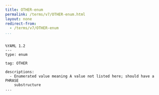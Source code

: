 ```yaml
---
title: OTHER-enum
permalink: /terms/v7/OTHER-enum.html
layout: none
redirect-from:
  - /terms/v7/OTHER-enum
...
```


```

%YAML 1.2
---
type: enum

tag: OTHER

descriptions:
  - Enumerated value meaning A value not listed here; should have a PHRASE
    substructure
...

```
